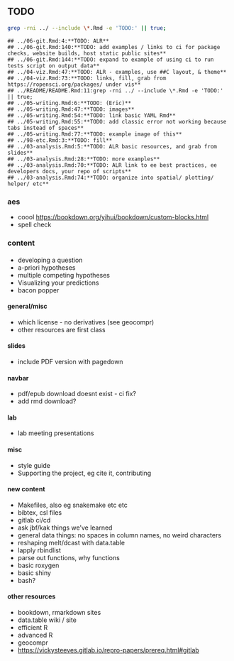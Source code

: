 
## TODO

``` bash
grep -rni ../ --include \*.Rmd -e 'TODO:' || true;
```

    ## ../06-git.Rmd:4:**TODO: ALR**
    ## ../06-git.Rmd:140:**TODO: add examples / links to ci for package checks, website builds, host static public sites**
    ## ../06-git.Rmd:144:**TODO: expand to example of using ci to run tests script on output data**
    ## ../04-viz.Rmd:47:**TODO: ALR - examples, use ##C layout, & theme**
    ## ../04-viz.Rmd:73:**TODO: links, fill, grab from https://ropensci.org/packages/ under vis**
    ## ../README/README.Rmd:11:grep -rni ../ --include \*.Rmd -e 'TODO:' || true;
    ## ../05-writing.Rmd:6:**TODO: (Eric)**
    ## ../05-writing.Rmd:47:**TODO: images**
    ## ../05-writing.Rmd:54:**TODO: link basic YAML Rmd**
    ## ../05-writing.Rmd:55:**TODO: add classic error not working because tabs instead of spaces**
    ## ../05-writing.Rmd:77:**TODO: example image of this** 
    ## ../98-etc.Rmd:3:**TODO: fill**
    ## ../03-analysis.Rmd:5:**TODO: ALR basic resources, and grab from slides**
    ## ../03-analysis.Rmd:28:**TODO: more examples**
    ## ../03-analysis.Rmd:70:**TODO: ALR link to ee best practices, ee developers docs, your repo of scripts**
    ## ../03-analysis.Rmd:74:**TODO: organize into spatial/ plotting/ helper/ etc**

### aes

  - coool <https://bookdown.org/yihui/bookdown/custom-blocks.html>
  - spell check

### content

#### 

  - developing a question
  - a-priori hypotheses
  - multiple competing hypotheses
  - Visualizing your predictions
  - bacon popper

#### general/misc

  - which license - no derivatives (see geocompr)
  - other resources are first class

#### slides

  - include PDF version with pagedown

#### navbar

  - pdf/epub download doesnt exist - ci fix?
  - add rmd download?

#### lab

  - lab meeting presentations

#### misc

  - style guide
  - Supporting the project, eg cite it, contributing

#### new content

  - Makefiles, also eg snakemake etc etc
  - bibtex, csl files
  - gitlab ci/cd
  - ask jbf/kak things we’ve learned
  - general data things: no spaces in column names, no weird characters
  - reshaping melt/dcast with data.table
  - lapply rbindlist
  - parse out functions, why functions
  - basic roxygen
  - basic shiny
  - bash?

#### other resources

  - bookdown, rmarkdown sites
  - data.table wiki / site
  - efficient R
  - advanced R
  - geocompr
  - <https://vickysteeves.gitlab.io/repro-papers/prereq.html#gitlab>
